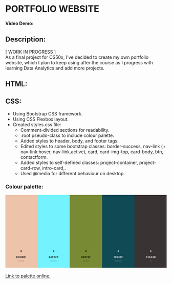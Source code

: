 # PORTFOLIO WEBSITE
#### Video Demo:  <URL HERE>
## Description:
\[ WORK IN PROGRESS \] \
As a final project for CS50x, I've decided to create my own portfolio website, which I plan to keep using after the course as I progress with learning Data Analytics and add more projects.

## HTML:


## CSS:
- Using Bootstrap CSS framework.
- Using CSS Flexbox layout.
- Created styles.css file:
  - Comment-divided sections for readability.
  - :root pseudo-class to include colour palette.
  - Added styles to header, body, and footer tags.
  - Edited styles to some bootstrap classes: border-success, nav-link (+ nav-link:hover, nav-link.active), card, card-img-top, card-body, btn, contactform.
  - Added styles to self-defined classes: project-container, project-card-row, intro-card,.
  - Used @media for different behaviour on desktop.
  

### Colour palette:
![alt text](images/palette4.png) 

[Link to palette online.](https://coolors.co/edcbb1-8af3ff-82972f-19535f-413a3b)



